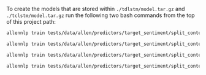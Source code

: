 To create the models that are stored within `./tdlstm/model.tar.gz` and `./tclstm/model.tar.gz` run the following two bash commands from the top of this project path:
``` bash
allennlp train tests/data/allen/predictors/target_sentiment/split_contexts/config_tdlstm.jsonnet -s tests/data/allen/predictors/target_sentiment/split_contexts/tdlstm --include-package target_extraction
```
``` bash
allennlp train tests/data/allen/predictors/target_sentiment/split_contexts/config_tclstm.jsonnet -s tests/data/allen/predictors/target_sentiment/split_contexts/tclstm --include-package target_extraction
```
``` bash
allennlp train tests/data/allen/predictors/target_sentiment/split_contexts/config_inter_tdlstm.jsonnet -s tests/data/allen/predictors/target_sentiment/split_contexts/inter_tdlstm --include-package target_extraction
```
``` bash
allennlp train tests/data/allen/predictors/target_sentiment/split_contexts/config_inter_tclstm.jsonnet -s tests/data/allen/predictors/target_sentiment/split_contexts/inter_tclstm --include-package target_extraction
```